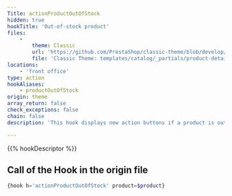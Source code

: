 ```yaml
---
Title: actionProductOutOfStock
hidden: true
hookTitle: 'Out-of-stock product'
files:
    -
        theme: Classic
        url: 'https://github.com/PrestaShop/classic-theme/blob/develop/templates/catalog/_partials/product-details.tpl'
        file: 'Classic Theme: templates/catalog/_partials/product-details.tpl'
locations:
    - 'front office'
type: action
hookAliases:
    - productOutOfStock
origin: theme
array_return: false
check_exceptions: false
chain: false
description: 'This hook displays new action buttons if a product is out of stock'

---
```


{{% hookDescriptor %}}

## Call of the Hook in the origin file

```php
{hook h='actionProductOutOfStock' product=$product}
```
